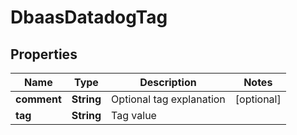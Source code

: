 

# DbaasDatadogTag


## Properties

| Name | Type | Description | Notes |
|------------ | ------------- | ------------- | -------------|
|**comment** | **String** | Optional tag explanation |  [optional] |
|**tag** | **String** | Tag value |  |



